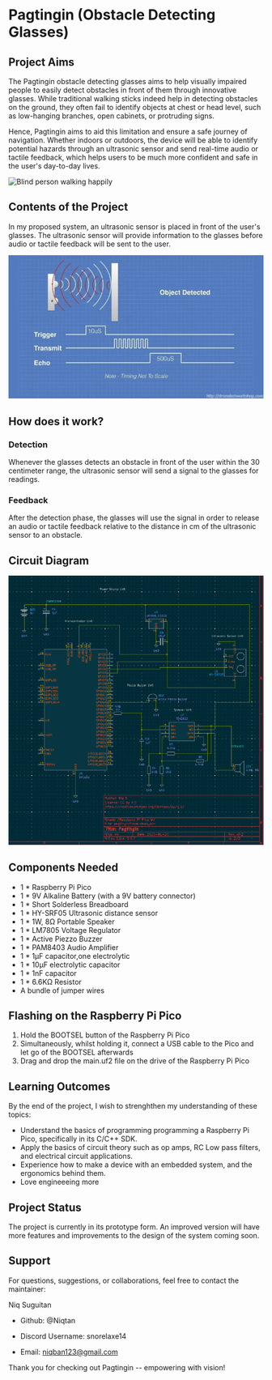 
# Pagtingin (Obstacle Detecting Glasses)

## Project Aims

The Pagtingin obstacle detecting glasses aims to help visually impaired people to easily detect obstacles in front of them through innovative glasses. While traditional walking sticks indeed help in detecting obstacles on the ground, they often fail to identify objects at chest or head level, such as low-hanging branches, open cabinets, or protruding signs. 

Hence, Pagtingin aims to aid this limitation and ensure a safe journey of navigation. Whether indoors or outdoors, the device will be able to identify potential hazards through an ultrasonic sensor and send real-time audio or tactile feedback, which helps users to be much more confident and safe in the user's day-to-day lives.

![Blind person walking happily](images/blind-man-people-with-disability-handicapped-person-everyday-life-visually-impaired-man-with-walking-stick-descending-steps-city-park.jpg)

## Contents of the Project

In my proposed system, an ultrasonic sensor is placed in front of the user's glasses. The ultrasonic sensor will provide information to the glasses before audio or tactile feedback will be sent to the user.

![Ultrasonic sensor detection](images/download.jpeg)

## How does it work?

### Detection
Whenever the glasses detects an obstacle in front of the user within the 30 centimeter range, the ultrasonic sensor will send a signal to the glasses for readings.

### Feedback
After the detection phase, the glasses will use the signal in order to release an audio or tactile feedback relative to the distance in cm of the ultrasonic sensor to an obstacle.

## Circuit Diagram
![KiCad circuit diagram](images/Screenshot%202025-02-14%20180215.png)

## Components Needed
- 1 * Raspberry Pi Pico 
- 1 * 9V Alkaline Battery (with a 9V battery connector)
- 1 * Short Solderless Breadboard
- 1 * HY-SRF05 Ultrasonic distance sensor
- 1 * 1W, 8Ω Portable Speaker
- 1 * LM7805 Voltage Regulator
- 1 * Active Piezzo Buzzer
- 1 * PAM8403 Audio Amplifier
- 1 * 1µF capacitor,one electrolytic
- 1 * 10µF electrolytic capacitor
- 1 * 1nF capacitor
- 1 * 6.6KΩ Resistor  
- A bundle of jumper wires


## Flashing on the Raspberry Pi Pico
1. Hold the BOOTSEL button of the Raspberry Pi Pico
2. Simultaneously, whilst holding it, connect a USB cable to the Pico and let go of the BOOTSEL afterwards
3. Drag and drop the main.uf2 file on the drive of the Raspberry Pi Pico


## Learning Outcomes

By the end of the project, I wish to strenghthen my understanding of these topics:

- Understand the basics of programming programming a Raspberry Pi Pico, specifically in its C/C++ SDK.
- Apply the basics of circuit theory such as op amps, RC Low pass filters, and electrical circuit applications.
- Experience how to make a device with an embedded system, and the ergonomics behind them.
- Love engineeeing more

## Project Status
The project is currently in its prototype form. An improved version will have more features and improvements to the design of the system coming soon. 

## Support

For questions, suggestions, or collaborations, feel free to contact the maintainer:

Niq Suguitan

- Github: @Niqtan

- Discord Username: snorelaxe14

- Email: niqban123@gmail.com

Thank you for checking out Pagtingin -- empowering with vision!
